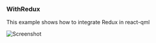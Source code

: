 ### WithRedux

This example shows how to integrate Redux in react-qml

![Screenshot](https://raw.githubusercontent.com/longseespace/react-qml/master/packages/example-with-redux/with-redux.png)
